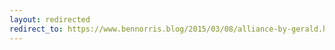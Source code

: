 ```yaml
---
layout: redirected
redirect_to: https://www.bennorris.blog/2015/03/08/alliance-by-gerald.html
---
```

